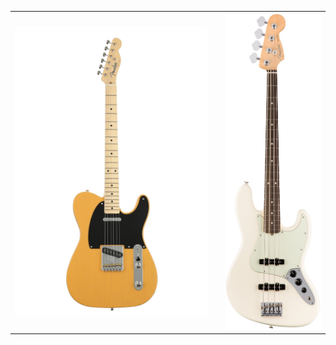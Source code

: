<table width="100%">
  <tr>
    <td align="left">
      <img src="image/tele.png" alt="기타 1" width="400"/>
    </td>
    <td align="center">
      <!-- 중앙 빈 공간 -->
    </td>
    <td align="right">
      <img src="image/bass.png" alt="기타 2" width="200"/>
    </td>
  </tr>
</table>
